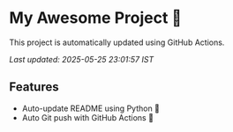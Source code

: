 # My Awesome Project 🚀

This project is automatically updated using GitHub Actions.

_Last updated: 2025-05-25 23:01:57 IST_

## Features
- Auto-update README using Python 🐍
- Auto Git push with GitHub Actions 🤖
